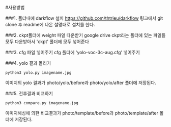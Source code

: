 #사용방법


###1. 폴더내에 darkflow 설치
https://github.com/thtrieu/darkflow 링크에서 git clone 후 readme에 나온 설명대로 설치를 한다.


###2. ckpt폴더에 weight 파일 다운받기
google drive ckpt라는 폴더에 있는 파일들 모두 다운받아서 'ckpt' 폴더에 모두 넣어준다


###3. cfg 파일 넣어주기
cfg 폴더에 'yolo-voc-3c-aug.cfg' 넣어주기


###4. yolo 결과 돌리기
```
python3 yolo.py imagename.jpg 
```
이미지의 yolo 결과가 photo/yolo/before과 photo/yolo/after 폴더에 저장된다.


###5. 전후결과 비교하기
```
python3 compare.py imagename.jpg 
```
이미지해싱에 의한 비교결과가 photo/template/before과 photo/template/after 폴더에 저장된다.
